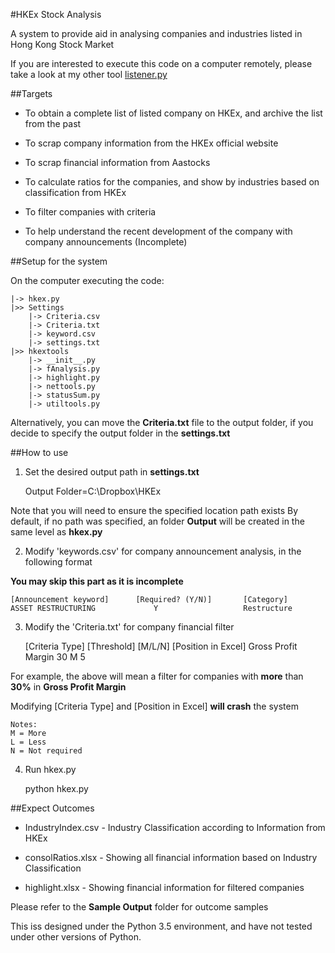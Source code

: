 #HKEx Stock Analysis

A system to provide aid in analysing companies and industries listed in Hong Kong Stock Market

If you are interested to execute this code on a computer remotely, please take a look at my other tool <a href="https://github.com/jefflai0101/Listener"> listener.py </a>

##Targets

- To obtain a complete list of listed company on HKEx, and archive the list from the past

- To scrap company information from the HKEx official website

- To scrap financial information from Aastocks

- To calculate ratios for the companies, and show by industries based on classification from HKEx

- To filter companies with criteria

- To help understand the recent development of the company with company announcements (Incomplete)

##Setup for the system

On the computer executing the code:

	|->	hkex.py
	|>>	Settings
		|-> Criteria.csv
		|-> Criteria.txt
		|->	keyword.csv
		|->	settings.txt
	|>>	hkextools
		|->	__init__.py
		|->	fAnalysis.py
		|->	highlight.py
		|->	nettools.py
		|->	statusSum.py
		|->	utiltools.py

Alternatively, you can move the **Criteria.txt** file to the output folder, if you decide to specify the output folder in the **settings.txt**

##How to use

1)	Set the desired output path in **settings.txt**
	
	Output Folder=C:\Dropbox\HKEx

Note that you will need to ensure the specified location path exists
By default, if no path was specified, an folder **Output** will be created in the same level as **hkex.py**

2)	Modify 'keywords.csv' for company announcement analysis, in the following format

**You may skip this part as it is incomplete**

	[Announcement keyword]		[Required? (Y/N)]		[Category]
	ASSET RESTRUCTURING				Y					Restructure

3)	Modify the 'Criteria.txt' for company financial filter

	[Criteria Type]			[Threshold]		[M/L/N]		[Position in Excel]
	Gross Profit Margin		30				M					5

For example, the above will mean a filter for companies with **more** than **30%** in **Gross Profit Margin**

Modifying [Criteria Type] and [Position in Excel] **will crash** the system
	
	Notes:
	M = More
	L = Less
	N = Not required

4)	Run hkex.py

	python hkex.py

##Expect Outcomes

- IndustryIndex.csv		-	Industry Classification according to Information from HKEx

- consolRatios.xlsx		-	Showing all financial information based on Industry Classification

- highlight.xlsx		-	Showing financial information for filtered companies

Please refer to the **Sample Output** folder for outcome samples

This iss designed under the Python 3.5 environment, and have not tested under other versions of Python.
